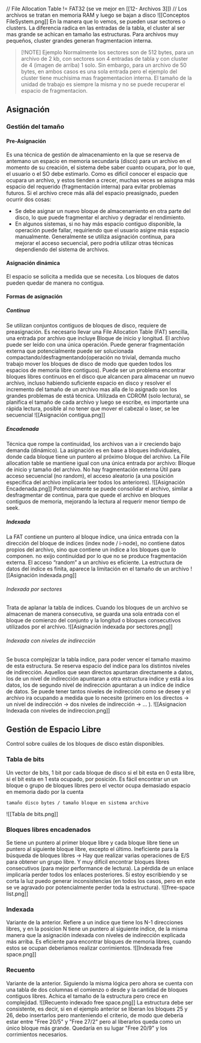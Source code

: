 // File Allocation Table != FAT32 (se ve mejor en [[12- Archivos 3]])
// Los archivos se tratan en memoria RAM y luego se bajan a disco
![[Conceptos FileSystem.png]]
En la manera que lo vemos, se pueden usar sectores o clusters. La diferencia radica en las entradas de la tabla, el cluster al ser mas grande se achican en tamaño las estructuras. Para archivos muy pequeños, cluster grandes generan fragmentacion interna.

> [!NOTE] Ejemplo
> Normalmente los sectores son de 512 bytes, para un archivo de 2 kb, con sectores son 4 entradas de tabla y con cluster de 4 (imagen de arriba) 1 solo. Sin embargo, para un archivo de 50 bytes, en ambos casos es una sola entrada pero el ejemplo del cluster tiene muchisima mas fragementacion interna. El tamaño de la unidad de  trabajo es siempre la misma y no se puede recuperar el espacio de fragmentacion.

## Asignación
### Gestión del tamaño
#### Pre-Asignación
Es una técnica de gestión de almacenamiento en la que se reserva de antemano un espacio en memoria secundaria (disco) para un archivo en el momento de su creación, el sistema debe saber cuanto ocupara, por lo que, el usuario o el SO debe estimarlo. Como es dificil conocer el espacio que ocupara un archivo, y estos tienden a crecer, muchas veces se asisgna más espacio del requerido (fragmentación interna) para evitar problemas futuros. 
Si el archivo crece más allá del espacio preasignado, pueden ocurrir dos cosas:
- Se debe asignar un nuevo bloque de almacenamiento en otra parte del disco, lo que puede fragmentar el archivo y degradar el rendimiento.
- En algunos sistemas, si no hay más espacio contiguo disponible, la operación puede fallar, requiriendo que el usuario asigne más espacio manualmente.
Generalmente se utiliza asignación continua, para mejorar el acceso secuencial, pero podria utilizar otras técnicas dependiendo del sistema de archivos.
#### Asignación dinámica
El espacio se solicita a medida que se necesita. Los bloques de datos pueden quedar de
manera no contigua. 

#### Formas de asignación
##### Continua
Se utilizan conjuntos contiguos de bloques de disco, requiere de preasignación. Es necesario llevar una File Allocation Table (FAT) sencilla, una entrada por archivo que incluye Bloque de inicio y longitud. El archivo puede ser leído con una única operación. Puede generar fragmentación externa que potencialmente puede ser solucionada compactando/desfragmentando(operación no trivial, demanda mucho trabajo mover los bloques de disco de modo que queden todos los espacios de memoria libre contiguos). Puede ser un problema encontrar bloques libres continuos en el disco que alcancen para almacenar un nuevo archivo, incluso habiendo suficiente espacio en disco y resolver el incremento del tamaño de un archivo mas alla de lo asignado son los grandes problemas de está técnica. Utilizada en CDROM (solo lectura), se planifica  el tamaño de cada archivo y luego se escribe, es importante una rápida lectura, posible al no tener que mover el cabezal o laser, se lee secuencial
![[Asignación contigua.png]]
##### Encadenada
Técnica que rompe la continuidad, los archivos van a ir creciendo bajo demanda (dinámico). La asignación es en base a bloques individuales, donde cada bloque tiene un puntero al próximo bloque del archivo. La File allocation table se mantiene igual con una única entrada por archivo: Bloque de inicio y tamaño del archivo. No hay fragmentación externa
Útil para acceso secuencial (no random), el acceso aleatorio (a una posición especifica del archivo implicaria leer todos los anteriores).
![[Asignación Encadenada.png]]
Potencialmente se puede consolidar el archivo, similar a desfragmentar de continua, para que quede el archivo en bloques contiguos de memoria, mejorando la lectura al requerir menor tiempo de seek.

##### Indexada 
La FAT contiene un puntero al bloque índice, una única entrada con la dirección del bloque de índices (index node / i-node), no contiene datos propios del archivo, sino que contiene un índice a los bloques que lo componen. no exijo continuidad por lo que no se produce fragmentación externa. El acceso “random” a un archivo es eficiente.
La estructura de datos del indice es finita, aparece la limitación en el tamaño de un archivo 
![[Asignación indexada.png]]

###### Indexada por sectores
Trata de aplanar la tabla de indices. Cuando los bloques de un archivo se almacenan de manera consecutiva, se guarda una sola entrada con el bloque de comienzo del conjunto y la longitud o bloques consecutivos utilizados por el archivo. 
![[Asignación indexada por sectores.png]]

###### Indexada con niveles de indirección
Se busca complejizar la tabla indice, para poder vencer el tamaño maximo de esta estructura. Se reserva espacio del indice para los distintos niveles de indirección. Aquellos que sean directos apuntaran directamente a datos, los de un nivel de indirección apuntaran a otra estructura indice y está a los datos, los de segundo nivel de indirección apuntaran a un indice de indice de datos. Se puede tener tantos niveles de indirección como se desee y el archivo ira ocupando a medida que lo necesite (primero en los directos -> un nivel de indirección -> dos niveles de indirección -> ... ).
![[Asignacion Indexada con niveles de indireccion.png]]

## Gestión de Espacio Libre
Control sobre cuáles de los bloques de disco están disponibles.
### Tabla de bits
Un vector de bits, 1 bit por cada bloque de disco si el bit esta en 0 esta libre, si el bit esta en 1 esta ocupado, por posición. Es fácil encontrar un un bloque o grupo de bloques libres pero el vector ocupa demasiado espacio en memoria dado por la cuenta 
```
tamaño disco bytes / tamaño bloque en sistema archivo
```
![[Tabla de bits.png]]

### Bloques libres encadenados 
Se tiene un puntero al primer bloque libre y cada bloque libre tiene un puntero al siguiente
bloque libre, excepto el último. Ineficiente para la búsqueda de bloques libres -> Hay que realizar varias operaciones de E/S para obtener un grupo libre. Y muy difícil encontrar bloques libres consecutivos (para mejor performance de lectura). 
La pérdida de un enlace implicaría perder todos los enlaces posteriores. Si estoy escribiendo y se corta la luz puedo generar inconsistencias (en todos los casos, pero en este se ve agravado por potencialmente perder toda la estructura).
![[free-space list.png]]
### Indexada 
Variante de la anterior. Refiere a un indice que tiene los N-1 direcciones libres, y en la posicion N tiene un puntero al siguiente indice, de la misma manera que la asignación indexada con niveles de indirección explicada más arriba. Es eficiente para encontrar bloques de memoria libres, cuando estos se ocupan deberiamos realizar corrimientos.
![[Indexada free space.png]]
### Recuento 
Variante de la anterior. Siguiendo la misma lógica pero ahora se cuenta con una tabla de dos columnas el comienzo o desde y la cantidad de bloques contiguos libres. Achica el tamaño de la estructura pero crece en complejidad.
![[Recuento indexado free space.png]]
La estructura debe ser consistente, es decir, si en el ejemplo anterior se liberan los bloques 25 y 26, debo insertarlos pero manteniendo el criterio, de modo que deberia estar entre "Free 20/5" y "Free 27/2" pero al liberarlos queda como un único bloque más grande. Quedaría en su lugar "Free 20/9" y los corrimientos necesarios. 